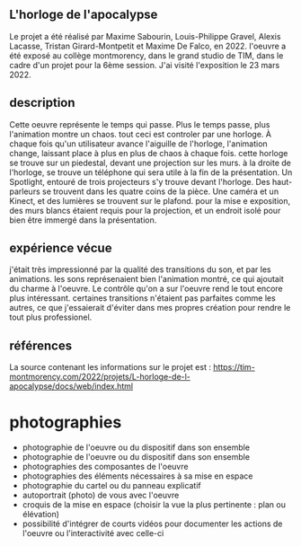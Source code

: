 
## L'horloge de l'apocalypse

Le projet a été réalisé par Maxime Sabourin, Louis-Philippe Gravel, Alexis Lacasse, Tristan Girard-Montpetit et Maxime De Falco, en 2022. l'oeuvre a été exposé au collège montmorency, dans le grand studio de TIM, dans le cadre d'un projet pour la 6ème session. J'ai visité l'exposition le 23 mars 2022.

## description

Cette oeuvre représente le temps qui passe. Plus le temps passe, plus l'animation montre un chaos. tout ceci est controler par une horloge. À chaque fois qu'un utilisateur avance l'aiguille de l'horloge, l'animation change, laissant place à plus en plus de chaos à chaque fois. cette horloge se trouve sur un piedestal, devant une projection sur les murs. à la droite de l'horloge, se trouve un téléphone qui sera utile à la fin de la présentation. Un Spotlight, entouré de trois projecteurs s'y trouve devant l'horloge. Des haut-parleurs se trouvent dans les quatre coins de la pièce. Une caméra et un Kinect, et des lumières se trouvent sur le plafond. pour la mise e exposition, des murs blancs étaient requis pour la projection, et un endroit isolé pour bien être immergé dans la présentation.

## expérience vécue

j'était très impressionné par la qualité des transitions du son, et par les animations. les sons représenaient bien l'animation montré, ce qui ajoutait du charme à l'oeuvre. Le contrôle qu'on a sur l'oeuvre rend le tout encore plus intéressant. certaines transitions n'étaient pas parfaites comme les autres, ce que j'essaierait d'éviter dans mes propres création pour rendre le tout plus professionel.


## références

La source contenant les informations sur le projet est : https://tim-montmorency.com/2022/projets/L-horloge-de-l-apocalypse/docs/web/index.html

# photographies
- photographie de l'oeuvre ou du dispositif dans son ensemble
- photographie de l'oeuvre ou du dispositif dans son ensemble
- photographies des composantes de l'oeuvre
- photographies des éléments nécessaires à sa mise en espace
- photographie du cartel ou du panneau explicatif
- autoportrait (photo) de vous avec l'oeuvre
- croquis de la mise en espace (choisir la vue la plus pertinente : plan ou élévation)
- possibilité d'intégrer de courts vidéos pour documenter les actions de l'oeuvre ou l'interactivité avec celle-ci


